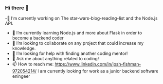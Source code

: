 ### Hi there 👋
  -🔭 I’m currently working on The star-wars-blog-reading-list and the Node.js API.
 - 🌱 I’m currently learning Node.js and more about Flask in order to become a backend coder
 - 👯 I’m looking to collaborate on any project that could increase my knowledge.
 - 🤔 I’m looking for help with finding another coding mentor!
 - 💬 Ask me about anything related to coding!
 - 📫 How to reach me: https://www.linkedin.com/in/josh-fishman-972054214/
I am currently looking for work as a junior backend software eningeer 
<!--
**Joshfishman97/Joshfishman97** is a ✨ _special_ ✨ repository because its `README.md` (this file) appears on your GitHub profile.

Here are some ideas to get you started:

- 🔭 I’m currently working on The Breathecode API, Python, Django/DjangoRestFramework and learning more advanced uses for Postman!
- 🌱 I’m currently learning Django Rest Framework and Django.
- 👯 I’m looking to find employment doing what I love!
- 🤔 I’m looking for a mentor!
- 💬 Ask me about anything related to coding!
- 📫 How to reach me: https://www.linkedin.com/in/josh-fishman-972054214/
- 😄 Pronouns: ...
- ⚡ Fun fact: ...
I am currently looking for work as a junior backend software eningeer 
-->
